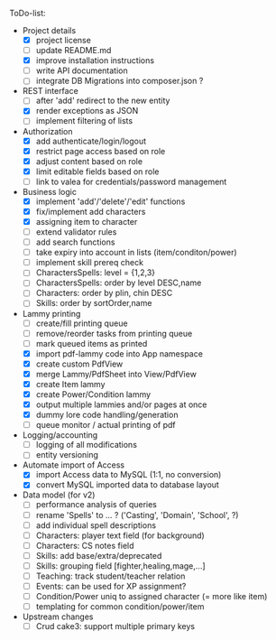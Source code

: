 ToDo-list:
 - Project details
   - [x] project license
   - [ ] update README.md
   - [x] improve installation instructions
   - [ ] write API documentation
   - [ ] integrate DB Migrations into composer.json ?
 - REST interface
   - [ ] after 'add' redirect to the new entity
   - [x] render exceptions as JSON
   - [ ] implement filtering of lists
 - Authorization
   - [x] add authenticate/login/logout
   - [x] restrict page access based on role
   - [x] adjust content based on role
   - [x] limit editable fields based on role
   - [ ] link to valea for credentials/password management
 - Business logic
   - [x] implement 'add'/'delete'/'edit' functions
   - [x] fix/implement add characters
   - [x] assigning item to character
   - [ ] extend validator rules
   - [ ] add search functions
   - [ ] take expiry into account in lists (item/conditon/power)
   - [ ] implement skill prereq check
   - [ ] CharactersSpells: level = {1,2,3}
   - [ ] CharactersSpells: order by level DESC,name
   - [ ] Characters: order by plin, chin DESC
   - [ ] Skills: order by sortOrder,name
 - Lammy printing
   - [ ] create/fill printing queue
   - [ ] remove/reorder tasks from printing queue
   - [ ] mark queued items as printed
   - [x] import pdf-lammy code into App namespace
   - [x] create custom PdfView
   - [x] merge Lammy/PdfSheet into View/PdfView
   - [x] create Item lammy
   - [x] create Power/Condition lammy
   - [x] output multiple lammies and/or pages at once
   - [x] dummy lore code handling/generation
   - [ ] queue monitor / actual printing of pdf
 - Logging/accounting
   - [ ] logging of all modifications
   - [ ] entity versioning
 - Automate import of Access
   - [x] import Access data to MySQL (1:1, no conversion)
   - [x] convert MySQL imported data to database layout
 - Data model (for v2)
   - [ ] performance analysis of queries
   - [ ] rename 'Spells' to ... ? ('Casting', 'Domain', 'School', ?)
   - [ ] add individual spell descriptions
   - [ ] Characters: player text field (for background)
   - [ ] Characters: CS notes field
   - [ ] Skills: add base/extra/deprecated
   - [ ] Skills: grouping field [fighter,healing,mage,...]
   - [ ] Teaching: track student/teacher relation
   - [ ] Events: can be used for XP assignment?
   - [ ] Condition/Power uniq to assigned character (= more like item)
   - [ ] templating for common condition/power/item
 - Upstream changes
   - [ ] Crud cake3: support multiple primary keys
